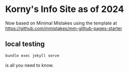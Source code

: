 # Korny's Info Site as of 2024

Now based on Minimal Mistakes using the template at <https://github.com/mmistakes/mm-github-pages-starter>

## local testing

```sh
bundle exec jekyll serve
```

is all you need to know.
